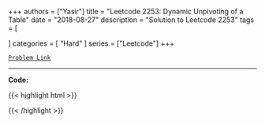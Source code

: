 
+++
authors = ["Yasir"]
title = "Leetcode 2253: Dynamic Unpivoting of a Table"
date = "2018-08-27"
description = "Solution to Leetcode 2253"
tags = [
    
]
categories = [
    "Hard"
]
series = ["Leetcode"]
+++



[`Problem Link`](https://leetcode.com/problems/dynamic-unpivoting-of-a-table/description/)

---

**Code:**

{{< highlight html >}}

{{< /highlight >}}

